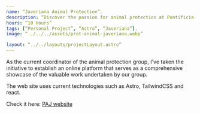 ```yaml
---
name: “Javeriana Animal Protection”.
description: “Discover the passion for animal protection at Pontificia Universidad Javeriana. Our group of committed students has been dedicated since 2008 to care for and protect the adorable cats on campus and raise awareness about the importance of preserving animal life.”
hours: “10 Hours”
tags: [“Personal Project”, “Astro”, “Javeriana”].
image: “../../../assets/prot-animal-javeriana.webp”

layout: “../../layouts/projectLayout.astro”
---
```


As the current coordinator of the animal protection group, I've taken the initiative to establish an online platform that serves as a comprehensive showcase of the valuable work undertaken by our group.

The web site uses current technologies such as Astro, TailwindCSS and react.

Check it here: [PAJ website](https://prot-animal-puj.achalogy.dev/)